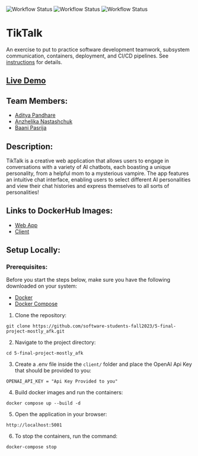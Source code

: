 
![Workflow Status](https://github.com/software-students-fall2023/5-final-project-mostly_afk/actions/workflows/webapp.yml/badge.svg?branch=main&kill_cache=1)
![Workflow Status](https://github.com/software-students-fall2023/5-final-project-mostly_afk/actions/workflows/client.yml/badge.svg?branch=main&kill_cache=1)
![Workflow Status](https://github.com/software-students-fall2023/5-final-project-mostly_afk/actions/workflows/ci-cd.yml/badge.svg?branch=main&kill_cache=1)

# TikTalk

An exercise to put to practice software development teamwork, subsystem communication, containers, deployment, and CI/CD pipelines. See [instructions](./instructions.md) for details.

## [Live Demo](http://159.65.44.240:5001/)

## Team Members: 

- [Aditya Pandhare](https://github.com/awesomeadi00)
- [Anzhelika Nastashchuk](https://github.com/annsts)
- [Baani Pasrija](https://github.com/zeepxnflrp)

## Description: 

TikTalk is a creative web application that allows users to engage in conversations with a variety of AI chatbots, each boasting a unique personality, from a helpful mom to a mysterious vampire. The app features an intuitive chat interface, enabling users to select different AI personalities and view their chat histories and express themselves to all sorts of personalities!

## Links to DockerHub Images: 
- [Web App](https://hub.docker.com/r/angstisdocker/webapp)
- [Client](https://hub.docker.com/r/angstisdocker/client)

## Setup Locally: 

### Prerequisites: 

Before you start the steps below, make sure you have the following downloaded on your system: 

- [Docker](https://docs.docker.com/get-docker/)
- [Docker Compose](https://docs.docker.com/compose/install/)

1. Clone the repository:
```
git clone https://github.com/software-students-fall2023/5-final-project-mostly_afk.git
```

2. Navigate to the project directory: 
```
cd 5-final-project-mostly_afk
```

3. Create a .env file inside the `client/` folder and place the OpenAI Api Key that should be provided to you:
```
OPENAI_API_KEY = "Api Key Provided to you"
```

4. Build docker images and run the containers:
```
docker compose up --build -d
```

5. Open the application in your browser:
```
http://localhost:5001
```

6. To stop the containers, run the command: 
```
docker-compose stop
```
